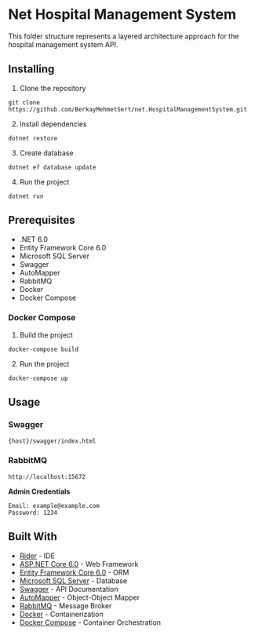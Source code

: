 # Net Hospital Management System

This folder structure represents a layered architecture approach for the hospital management system API.

## Installing

1. Clone the repository

```shell
git clone https://github.com/BerkayMehmetSert/net.HospitalManagementSystem.git
```

2. Install dependencies

```shell
dotnet restore
```

3. Create database

```shell
dotnet ef database update
```

4. Run the project

```shell
dotnet run
```

## Prerequisites

* .NET 6.0
* Entity Framework Core 6.0
* Microsoft SQL Server
* Swagger
* AutoMapper
* RabbitMQ
* Docker
* Docker Compose

### Docker Compose

1. Build the project

```shell
docker-compose build
```

2. Run the project

```shell
docker-compose up
```

## Usage

### Swagger

```text
{host}/swagger/index.html
```

### RabbitMQ

```text
http://localhost:15672
```

**Admin Credentials**

```text
Email: example@example.com
Password: 1234
```

## Built With

* [Rider](https://www.jetbrains.com/rider/) - IDE
* [ASP.NET Core 6.0](https://docs.microsoft.com/tr-tr/aspnet/core/?view=aspnetcore-6.0) - Web Framework
* [Entity Framework Core 6.0](https://docs.microsoft.com/tr-tr/ef/core/) - ORM
* [Microsoft SQL Server](https://www.microsoft.com/tr-tr/sql-server/sql-server-downloads) - Database
* [Swagger](https://swagger.io/) - API Documentation
* [AutoMapper](https://automapper.org/) - Object-Object Mapper
* [RabbitMQ](https://www.rabbitmq.com/) - Message Broker
* [Docker](https://www.docker.com/) - Containerization
* [Docker Compose](https://docs.docker.com/compose/) - Container Orchestration

